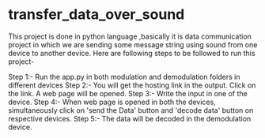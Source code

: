 # transfer_data_over_sound
This project is done in python language ,basically it is  data communication project in which we are sending some message string using sound from one device to another device.
Here are following steps to be followed to run this project-

Step 1:- Run the app.py in both modulation and demodulation folders in different devices
Step 2:- You will get the hosting link in the output. Click on the link. A web page will be opened.
Step 3:- Write the input in one of the device.
Step 4:- When web page is opened in both the devices, simultaneously click on 'send the Data' button and 'decode data' button on respective devices.
Step 5:- The data will be decoded in the demodulation device.
